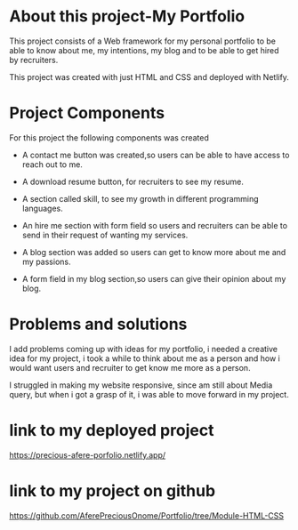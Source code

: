 # About this project-My Portfolio

This project consists of a Web framework for my personal portfolio to be able to know about me, my intentions, my blog and to be able to get hired by recruiters.

This project was created with just HTML and CSS and deployed with Netlify.

# Project Components

For this project the following components was created

- A contact me button was created,so users can be able to have access to reach out to me.

- A download resume button, for recruiters to see my resume.

- A section called skill, to see my growth in different programming languages.

- An hire me section with form field so users and recruiters can be able to send in their request of wanting my services.

- A blog section was added so users can get to know more about me and my passions.

- A form field in my blog section,so users can give their opinion about my blog.

# Problems and solutions

I add problems coming up with ideas for my portfolio, i needed a creative idea for my project, i took a while to think about me as a person and how i would want users and recruiter to get know me more as a person.

I struggled in making my website responsive, since am still about Media query, but when i got a grasp of it, i was able to move forward in my project.

# link to my deployed project

https://precious-afere-porfolio.netlify.app/

# link to my project on github

https://github.com/AferePreciousOnome/Portfolio/tree/Module-HTML-CSS
